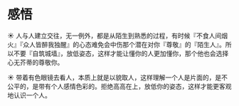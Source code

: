 # 感悟

☀️ 人与人建立交往，无一例外，都是从陌生到熟悉的过程，有时候『不食人间烟火』『众人皆醉我独醒』的心态难免会中伤那个潜在对你『尊敬』的『陌生人』。所以不要『自筑城墙』，放低姿态，这样才能让懂你的人更加懂你，那个他也会选择心无芥蒂的尊敬你。

☀️ 带着有色眼镜去看人，本质上就是以貌取人，这样理解一个人是片面的，是不公平的，是带有个人感情色彩的。拒绝高高在上，放低你的姿态，这样才能更客观地认识一个人。
